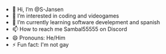 - 👋 Hi, I’m @S-Jansen
- 👀 I’m interested in coding and videogames
- 🌱 I’m currently learning software develepment and spanish
- 📫 How to reach me Sambal55555 on Discord
- 😄 Pronouns: He/Him
- ⚡ Fun fact: I'm not gay

<!---
S-Jansen/S-Jansen is a ✨ special ✨ repository because its `README.md` (this file) appears on your GitHub profile.
You can click the Preview link to take a look at your changes.
--->
